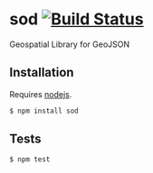 # sod [![Build Status](https://travis-ci.org/acwhittam/sod.svg?branch=master)](https://travis-ci.org/acwhittam/sod)

Geospatial Library for GeoJSON

## Installation

Requires [nodejs](http://nodejs.org/).

```sh
$ npm install sod
```

## Tests

```sh
$ npm test
```


